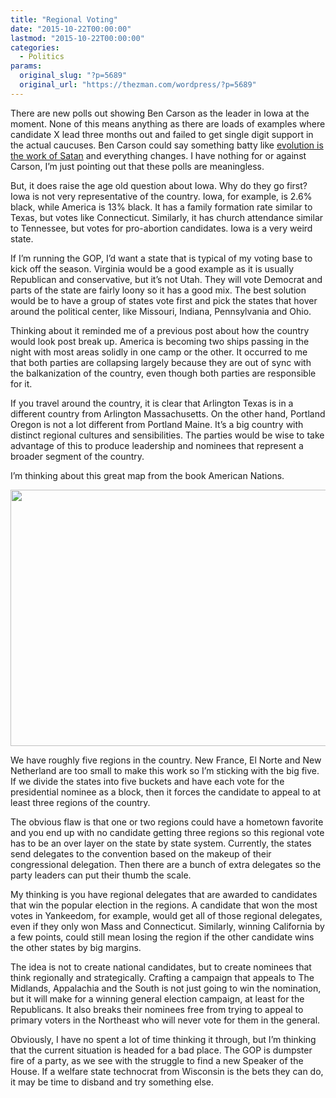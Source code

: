 ```yaml
---
title: "Regional Voting"
date: "2015-10-22T00:00:00"
lastmod: "2015-10-22T00:00:00"
categories:
  - Politics
params:
  original_slug: "?p=5689"
  original_url: "https://thezman.com/wordpress/?p=5689"
---
```


There are new polls out showing Ben Carson as the leader in Iowa at the
moment. None of this means anything as there are loads of examples where
candidate X lead three months out and failed to get single digit support
in the actual caucuses. Ben Carson could say something batty like <a
href="http://www.buzzfeed.com/andrewkaczynski/ben-carson-big-bang-a-fairy-tale-theory-of-evolution-encoura"
rel="noopener" target="_blank">evolution is the work of Satan</a> and
everything changes. I have nothing for or against Carson, I’m just
pointing out that these polls are meaningless.

But, it does raise the age old question about Iowa. Why do they go
first? Iowa is not very representative of the country. Iowa, for
example, is 2.6% black, while America is 13% black. It has a family
formation rate similar to Texas, but votes like Connecticut. Similarly,
it has church attendance similar to Tennessee, but votes for
pro-abortion candidates. Iowa is a very weird state.

If I’m running the GOP, I’d want a state that is typical of my voting
base to kick off the season. Virginia would be a good example as it is
usually Republican and conservative, but it’s not Utah. They will vote
Democrat and parts of the state are fairly loony so it has a good mix.
The best solution would be to have a group of states vote first and pick
the states that hover around the political center, like Missouri,
Indiana, Pennsylvania and Ohio.

Thinking about it reminded me of a previous post about how the country
would look post break up. America is becoming two ships passing in the
night with most areas solidly in one camp or the other. It occurred to
me that both parties are collapsing largely because they are out of sync
with the balkanization of the country, even though both parties are
responsible for it.

If you travel around the country, it is clear that Arlington Texas is in
a different country from Arlington Massachusetts. On the other hand,
Portland Oregon is not a lot different from Portland Maine. It’s a big
country with distinct regional cultures and sensibilities. The parties
would be wise to take advantage of this to produce leadership and
nominees that represent a broader segment of the country.

I’m thinking about this great map from the book American Nations.

<img
src="https://www.washingtonpost.com/blogs/govbeat/files/2013/11/upinarms-map.jpg"
class="alignnone" decoding="async" width="600" height="410" />

We have roughly five regions in the country. New France, El Norte and
New Netherland are too small to make this work so I’m sticking with the
big five. If we divide the states into five buckets and have each vote
for the presidential nominee as a block, then it forces the candidate to
appeal to at least three regions of the country.

The obvious flaw is that one or two regions could have a hometown
favorite and you end up with no candidate getting three regions so this
regional vote has to be an over layer on the state by state system.
Currently, the states send delegates to the convention based on the
makeup of their congressional delegation. Then there are a bunch of
extra delegates so the party leaders can put their thumb the scale.

My thinking is you have regional delegates that are awarded to
candidates that win the popular election in the regions. A candidate
that won the most votes in Yankeedom, for example, would get all of
those regional delegates, even if they only won Mass and Connecticut.
Similarly, winning California by a few points, could still mean losing
the region if the other candidate wins the other states by big margins.

The idea is not to create national candidates, but to create nominees
that think regionally and strategically. Crafting a campaign that
appeals to The Midlands, Appalachia and the South is not just going to
win the nomination, but it will make for a winning general election
campaign, at least for the Republicans. It also breaks their nominees
free from trying to appeal to primary voters in the Northeast who will
never vote for them in the general.

Obviously, I have no spent a lot of time thinking it through, but I’m
thinking that the current situation is headed for a bad place. The GOP
is dumpster fire of a party, as we see with the struggle to find a new
Speaker of the House. If a welfare state technocrat from Wisconsin is
the bets they can do, it may be time to disband and try something else.
